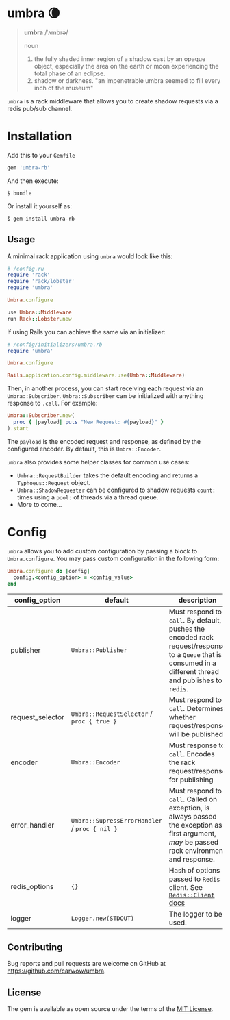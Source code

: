 # umbra :waning_crescent_moon:

> **umbra** /ˈʌmbrə/
>
> noun
> 1. the fully shaded inner region of a shadow cast by an opaque object, especially the area on the earth or moon experiencing the total phase of an eclipse.
> 2. shadow or darkness.
>   "an impenetrable umbra seemed to fill every inch of the museum"

`umbra` is a rack middleware that allows you to create shadow requests via a redis pub/sub channel.

# Installation

Add this to your `Gemfile`

```ruby
gem 'umbra-rb'
```

And then execute:

    $ bundle

Or install it yourself as:

    $ gem install umbra-rb


## Usage

A minimal rack application using `umbra` would look like this:

```ruby
# /config.ru
require 'rack'
require 'rack/lobster'
require 'umbra'

Umbra.configure

use Umbra::Middleware
run Rack::Lobster.new

```

If using Rails you can achieve the same via an initializer:

```ruby
# /config/initializers/umbra.rb
require 'umbra'

Umbra.configure

Rails.application.config.middleware.use(Umbra::Middleware)
```

Then, in another process, you can start receiving each request via an `Umbra::Subscriber`.
`Umbra::Subscriber` can be initialized with anything response to `.call`. For example:

```ruby
Umbra::Subscriber.new(
  proc { |payload| puts "New Request: #{payload}" }
).start
```

The `payload` is the encoded request and response, as defined by the configured encoder. By default, this is `Umbra::Encoder`.

`umbra` also provides some helper classes for common use cases:

- `Umbra::RequestBuilder` takes the default encoding and returns a `Typhoeus::Request` object.
- `Umbra::ShadowRequester` can be configured to shadow requests `count:` times using a `pool:` of threads via a thread queue.
- More to come...


# Config

`umbra` allows you to add custom configuration by passing a block to `Umbra.configure`. You may pass custom configuration in the following form:

```ruby
Umbra.configure do |config|
  config.<config_option> = <config_value>
end
```

| config_option | default | description |
| ------------- | ------- | ----------- |
| publisher | `Umbra::Publisher` | Must respond to `call`. By default, pushes the encoded rack request/response to a `Queue` that is consumed in a different thread and publishes to `redis`. |
| request_selector | `Umbra::RequestSelector` / `proc { true }` | Must respond to `call`. Determines whether request/response will be published |
| encoder | `Umbra::Encoder` | Must response to `call`. Encodes the rack request/response for publishing |
| error_handler | `Umbra::SupressErrorHandler` / `proc { nil }` | Must respond to `call`. Called on exception, is always passed the exception as first argument, *may* be passed rack environment and response. |
| redis_options | `{}` | Hash of options passed to `Redis` client. See [`Redis::Client` docs](https://www.rubydoc.info/gems/redis/Redis/Client) |
| logger | `Logger.new(STDOUT)` | The logger to be used. |

## Contributing

Bug reports and pull requests are welcome on GitHub at https://github.com/carwow/umbra.

## License

The gem is available as open source under the terms of the [MIT License](https://opensource.org/licenses/MIT).
